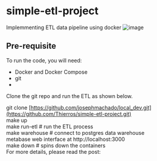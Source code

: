 # simple-etl-project
Implemmenting ETL data pipeline using docker
![image](https://github.com/user-attachments/assets/d3845c38-4763-422c-8b20-b2061384bb23)

## Pre-requisite

To run the code, you will need:  
- Docker and Docker Compose
- git
- 
Clone the git repo and run the ETL as shown below.

git clone [https://github.com/josephmachado/local_dev.git](https://github.com/Thierros/simple-etl-project.git)  
make up  
make run-etl # run the ETL process  
make warehouse # connect to postgres data warehouse  
metabase web interface  at http://localhost:3000  
make down # spins down the containers  
For more details, please read the post:  

